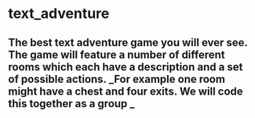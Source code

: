 # text_adventure
The best text adventure game you will ever see. 
The game will feature a number of different rooms which each have a description and a set of possible actions. _For example one room might have a chest and four exits. We will code this together as a group
_
-----
